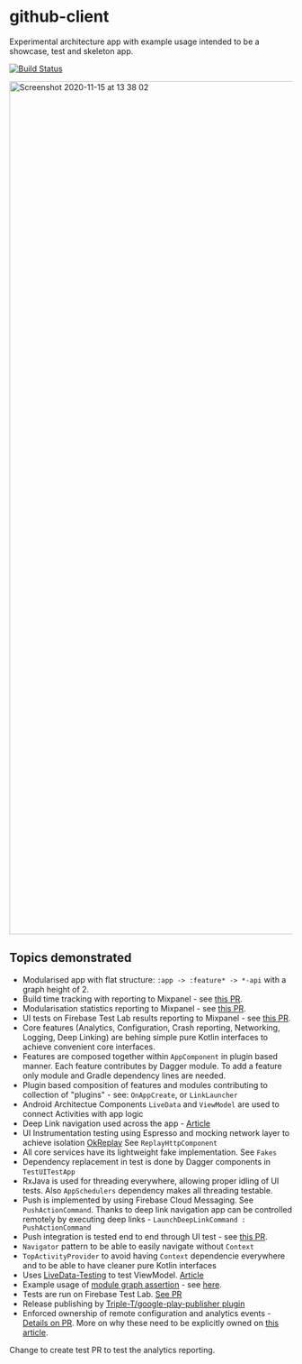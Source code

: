 # github-client
Experimental architecture app with example usage intended to be a showcase, test and skeleton app.

[![Build Status](https://circleci.com/gh/jraska/github-client.svg?style=shield&circle-token=7af979ba3177a70daee39260f230a756edbab6b2)](https://circleci.com/gh/jraska/github-client)

<img width="1514" alt="Screenshot 2020-11-15 at 13 38 02" src="https://user-images.githubusercontent.com/6277721/99185093-daaf1280-2747-11eb-9f4c-b2512da1e540.png">

## Topics demonstrated
- Modularised app with flat structure: `:app -> :feature* -> *-api` with a graph height of 2.
- Build time tracking with reporting to Mixpanel - see [this PR](https://github.com/jraska/github-client/pull/303).
- Modularisation statistics reporting to Mixpanel - see [this PR](https://github.com/jraska/github-client/pull/334).
- UI tests on Firebase Test Lab results reporting to Mixpanel - see [this PR](https://github.com/jraska/github-client/pull/342).
- Core features (Analytics, Configuration, Crash reporting, Networking, Logging, Deep Linking) are behing simple pure Kotlin interfaces to achieve convenient core interfaces.
- Features are composed together within `AppComponent` in plugin based manner. Each feature contributes by Dagger module. To add a feature only module and Gradle dependency lines are needed.
- Plugin based composition of features and modules contributing to collection of "plugins" - see: `OnAppCreate`, or `LinkLauncher`
- Android Architectue Components `LiveData` and `ViewModel` are used to connect Activities with app logic
- Deep Link navigation used across the app - [Article](https://proandroiddev.com/in-app-deep-link-navigation-because-deep-links-matter-17f0c91f2658)
- UI Instrumentation testing using Espresso and mocking network layer to achieve isolation [OkReplay](https://github.com/airbnb/okreplay) See `ReplayHttpComponent`
- All core services have its lightweight fake implementation. See `Fakes`
- Dependency replacement in test is done by Dagger components in `TestUITestApp`
- RxJava is used for threading everywhere, allowing proper idling of UI tests. Also `AppSchedulers` dependency makes all threading testable.
- Push is implemented by using Firebase Cloud Messaging. See `PushActionCommand`. Thanks to deep link navigation app can be controlled remotely by executing deep links - `LaunchDeepLinkCommand : PushActionCommand`
- Push integration is tested end to end through UI test - see [this PR](https://github.com/jraska/github-client/pull/300).
- `Navigator` pattern to be able to easily navigate without `Context`
- `TopActivityProvider` to avoid having `Context` dependencie everywhere and to be able to have cleaner pure Kotlin interfaces
- Uses [LiveData-Testing](https://github.com/jraska/livedata-testing) to test ViewModel. [Article](https://android.jlelse.eu/effective-livedata-and-viewmodel-testing-17f25069fcd4)
- Example usage of [module graph assertion](https://proandroiddev.com/module-rules-protect-your-build-time-and-architecture-d1194c7cc6bc) - see [here](https://github.com/jraska/github-client/blob/be3b06558118721968547de9237e9b48d1a8833d/app/build.gradle#L141).
- Tests are run on Firebase Test Lab. [See PR](https://github.com/jraska/github-client/pull/233)
- Release publishing by [Triple-T/google-play-publisher plugin](https://github.com/Triple-T/gradle-play-publisher)
- Enforced ownership of remote configuration and analytics events - [Details on PR](https://github.com/jraska/github-client/pull/230). More on why these need to be explicitly owned on [this article](https://proandroiddev.com/remote-feature-flags-do-not-always-come-for-free-a372f1768a70).

Change to create test PR to test the analytics reporting.
